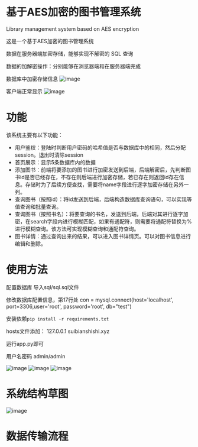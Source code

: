 # 基于AES加密的图书管理系统
Library management system based on AES encryption

这是一个基于AES加密的图书管理系统

数据在服务器端加密存储，能够实现不解密的 SQL 查询

数据的加解密操作：分别能够在浏览器端和在服务器端完成

数据库中加密存储信息
![image](https://github.com/gtqbhksl/AESLibrary/assets/113713406/e0b4f914-c13a-4c4e-812a-9f91a3d420bd)

客户端正常显示
![image](https://github.com/gtqbhksl/AESLibrary/assets/113713406/0fdc64b3-fe88-4c80-a8ed-150b9fa8e06f)

# 功能

该系统主要有以下功能：
- 用户鉴权：登陆时判断用户密码的哈希值是否与数据库中的相同，然后分配session。退出时清除session
- 首页展示：显示5条数据库内的数据
- 添加图书：前端将要添加的图书进行加密发送到后端，后端解密后，先判断图书id是否已经存在，不存在则后端进行加密存储，若已存在则返回id存在信息。存储时为了后续方便查找，需要将name字段进行逐字加密存储在另外一列。
- 查询图书（按照id）：将id发送到后端，后端构造数据库查询语句，可以实现等值查询和批量查询。
- 查询图书（按照书名）：将要查询的书名，发送到后端，后端对其进行逐字加密，在search字段内进行模糊匹配，如果有通配符，则需要将通配符替换为%进行模糊查询。该方法可实现模糊查询和通配符查询。
- 图书详情：通过查询出来的结果，可以进入图书详情页。可以对图书信息进行编辑和删除。


# 使用方法
配置数据库 导入sql/sql.sql文件

修改数据库配置信息，第17行处 con = mysql.connect(host='localhost', port=3306,user='root', password='root', db="test")

安装依赖`pip install -r requirements.txt`

hosts文件添加： 127.0.0.1 suibianshishi.xyz

运行app.py即可

用户名密码 admin/admin

![image](https://github.com/gtqbhksl/AESLibrary/assets/113713406/8d5b2027-b425-45f7-8876-a4680b2661a9)
![image](https://github.com/gtqbhksl/AESLibrary/assets/113713406/30d5e5dc-9042-4fed-9166-4628f00b7d8f)
![image](https://github.com/gtqbhksl/AESLibrary/assets/113713406/edf2248a-af9d-4b4d-b46b-088a848ee2ca)

# 系统结构草图

![image](https://github.com/gtqbhksl/AESLibrary/assets/113713406/591dc384-1779-449f-9832-1bb23bc78f64)

# 数据传输流程

